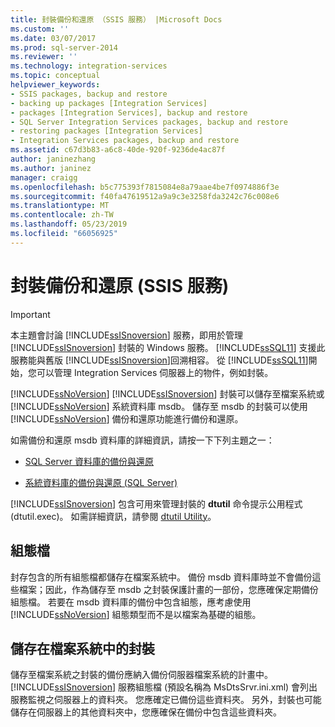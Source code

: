 ```yaml
---
title: 封裝備份和還原 （SSIS 服務） |Microsoft Docs
ms.custom: ''
ms.date: 03/07/2017
ms.prod: sql-server-2014
ms.reviewer: ''
ms.technology: integration-services
ms.topic: conceptual
helpviewer_keywords:
- SSIS packages, backup and restore
- backing up packages [Integration Services]
- packages [Integration Services], backup and restore
- SQL Server Integration Services packages, backup and restore
- restoring packages [Integration Services]
- Integration Services packages, backup and restore
ms.assetid: c67d3b83-a6c8-40de-920f-9236de4ac87f
author: janinezhang
ms.author: janinez
manager: craigg
ms.openlocfilehash: b5c775393f7815084e8a79aae4be7f0974886f3e
ms.sourcegitcommit: f40fa47619512a9a9c3e3258fda3242c76c008e6
ms.translationtype: MT
ms.contentlocale: zh-TW
ms.lasthandoff: 05/23/2019
ms.locfileid: "66056925"
---
```

# <a name="package-backup-and-restore-ssis-service"></a>封裝備份和還原 (SSIS 服務)
    
> [!IMPORTANT]  
>  本主題會討論 [!INCLUDE[ssISnoversion](../includes/ssisnoversion-md.md)] 服務，即用於管理 [!INCLUDE[ssISnoversion](../includes/ssisnoversion-md.md)] 封裝的 Windows 服務。 [!INCLUDE[ssSQL11](../includes/sssql11-md.md)] 支援此服務能與舊版 [!INCLUDE[ssISnoversion](../includes/ssisnoversion-md.md)]回溯相容。 從 [!INCLUDE[ssSQL11](../includes/sssql11-md.md)]開始，您可以管理 Integration Services 伺服器上的物件，例如封裝。  
  
 [!INCLUDE[ssNoVersion](../includes/ssnoversion-md.md)] [!INCLUDE[ssISnoversion](../includes/ssisnoversion-md.md)] 封裝可以儲存至檔案系統或 [!INCLUDE[ssNoVersion](../includes/ssnoversion-md.md)] 系統資料庫 msdb。 儲存至 msdb 的封裝可以使用 [!INCLUDE[ssNoVersion](../includes/ssnoversion-md.md)] 備份和還原功能進行備份和還原。  
  
 如需備份和還原 msdb 資料庫的詳細資訊，請按一下下列主題之一：  
  
-   [SQL Server 資料庫的備份與還原](../relational-databases/backup-restore/back-up-and-restore-of-sql-server-databases.md)  
  
-   [系統資料庫的備份與還原 &#40;SQL Server&#41;](../relational-databases/backup-restore/back-up-and-restore-of-system-databases-sql-server.md)  
  
 [!INCLUDE[ssISnoversion](../includes/ssisnoversion-md.md)] 包含可用來管理封裝的 **dtutil** 命令提示公用程式 (dtutil.exec)。 如需詳細資訊，請參閱 [dtutil Utility](dtutil-utility.md)。  
  
## <a name="configuration-files"></a>組態檔  
 封存包含的所有組態檔都儲存在檔案系統中。 備份 msdb 資料庫時並不會備份這些檔案；因此，作為儲存至 msdb 之封裝保護計畫的一部份，您應確保定期備份組態檔。 若要在 msdb 資料庫的備份中包含組態，應考慮使用 [!INCLUDE[ssNoVersion](../includes/ssnoversion-md.md)] 組態類型而不是以檔案為基礎的組態。  
  
## <a name="packages-stored-in-the-file-system"></a>儲存在檔案系統中的封裝  
 儲存至檔案系統之封裝的備份應納入備份伺服器檔案系統的計畫中。 [!INCLUDE[ssISnoversion](../includes/ssisnoversion-md.md)] 服務組態檔 (預設名稱為 MsDtsSrvr.ini.xml) 會列出服務監視之伺服器上的資料夾。 您應確定已備份這些資料夾。 另外，封裝也可能儲存在伺服器上的其他資料夾中，您應確保在備份中包含這些資料夾。  
  
  
